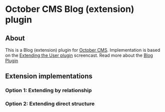 # October CMS Blog (extension) plugin

## About

This is a Blog (extension) plugin for [October CMS](https://octobercms.com).
Implementation is based on the [Extending the User plugin](https://vimeo.com/108040919) screencast.
Read more about the [Blog Plugin](https://octobercms.com/plugin/rainlab-blog)

## Extension implementations

### Option 1: Extending by relationship

### Option 2: Extending direct structure

